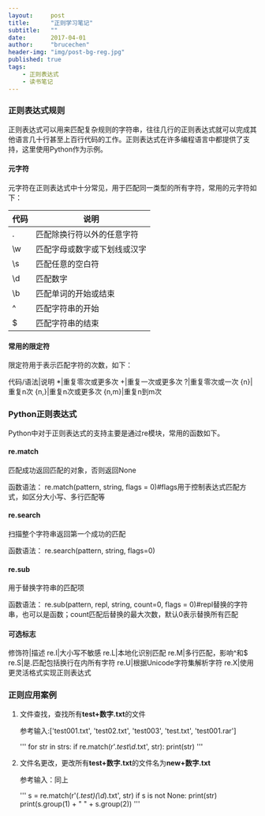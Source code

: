 ```yaml
---
layout:     post
title:      "正则学习笔记"
subtitle:   ""
date:       2017-04-01
author:     "brucechen"
header-img: "img/post-bg-reg.jpg"
published: true
tags:
    - 正则表达式
    - 读书笔记
---
```


### 正则表达式规则
正则表达式可以用来匹配复杂规则的字符串，往往几行的正则表达式就可以完成其他语言几十行甚至上百行代码的工作。正则表达式在许多编程语言中都提供了支持，这里使用Python作为示例。
#### 元字符
元字符在正则表达式中十分常见，用于匹配同一类型的所有字符，常用的元字符如下：

代码|说明
-|-
.|匹配除换行符以外的任意字符
\w|匹配字母或数字或下划线或汉字
\s|匹配任意的空白符
\d|匹配数字
\b|匹配单词的开始或结束
^|匹配字符串的开始
$|匹配字符串的结束

#### 常用的限定符
限定符用于表示匹配字符的次数，如下：

代码/语法|说明
*|重复零次或更多次
+|重复一次或更多次
?|重复零次或一次
{n}|重复n次
{n,}|重复n次或更多次
{n,m}|重复n到m次

### Python正则表达式
Python中对于正则表达式的支持主要是通过re模块，常用的函数如下。
#### re.match
匹配成功返回匹配的对象，否则返回None

函数语法：
	re.match(pattern, string, flags = 0)#flags用于控制表达式匹配方式，如区分大小写、多行匹配等
	
#### re.search
扫描整个字符串返回第一个成功的匹配

函数语法：
	re.search(pattern, string, flags=0)

#### re.sub
用于替换字符串的匹配项

函数语法：
	re.sub(pattern, repl, string, count=0, flags = 0)#repl替换的字符串，也可以是函数；count匹配后替换的最大次数，默认0表示替换所有匹配
	
#### 可选标志

修饰符|描述
re.I|大小写不敏感
re.L|本地化识别匹配
re.M|多行匹配，影响^和$
re.S|是.匹配包括换行在内所有字符
re.U|根据Unicode字符集解析字符
re.X|使用更灵活格式实现正则表达式





### 正则应用案例
1. 文件查找，查找所有**test+数字.txt**的文件

	参考输入:['test001.txt', 'test02.txt', 'test003', 'test.txt', 'test001.rar']
	
	'''
	for str in strs:
		if re.match(r'.*test\d*.txt', str):
			print(str)
	'''

2. 文件名更改，更改所有**test+数字.txt**的文件名为**new+数字.txt**

	参考输入：同上
	
	'''
	s = re.match(r'(.*test)(\d*).txt', str)
    if s is not None:
        print(str)
        print(s.group(1) + " " + s.group(2))
	'''